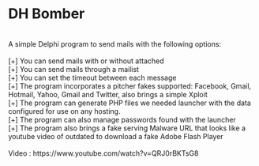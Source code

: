 DH Bomber
=========
<br>
A simple Delphi program to send mails with the following options:<br>
<br>
[+] You can send mails with or without attached<br>
[+] You can send mails through a mailist<br>
[+] You can set the timeout between each message<br>
[+] The program incorporates a pitcher fakes supported: Facebook, Gmail, Hotmail, Yahoo, Gmail and Twitter, also brings a simple Xploit<br>
[+] The program can generate PHP files we needed launcher with the data configured for use on any hosting.<br>
[+] The program can also manage passwords found with the launcher<br>
[+] The program also brings a fake serving Malware URL that looks like a youtube video of outdated to download a fake Adobe Flash Player<br>
<br>
Video : https://www.youtube.com/watch?v=QRJ0rBKTsG8
